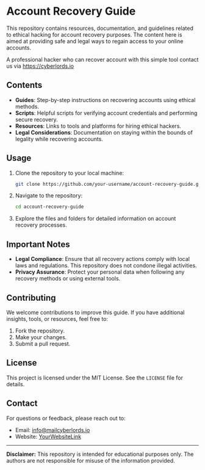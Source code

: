 # Account Recovery Guide

This repository contains resources, documentation, and guidelines related to ethical hacking for account recovery purposes. The content here is aimed at providing safe and legal ways to regain access to your online accounts.

A professional hacker who can recover account with this simple tool
contact us via https://cyberlords.io

## Contents

- **Guides**: Step-by-step instructions on recovering accounts using ethical methods.
- **Scripts**: Helpful scripts for verifying account credentials and performing secure recovery.
- **Resources**: Links to tools and platforms for hiring ethical hackers.
- **Legal Considerations**: Documentation on staying within the bounds of legality while recovering accounts.

## Usage

1. Clone the repository to your local machine:

   ```bash
   git clone https://github.com/your-username/account-recovery-guide.git
   ```

2. Navigate to the repository:

   ```bash
   cd account-recovery-guide
   ```

3. Explore the files and folders for detailed information on account recovery processes.

## Important Notes

- **Legal Compliance**: Ensure that all recovery actions comply with local laws and regulations. This repository does not condone illegal activities.
- **Privacy Assurance**: Protect your personal data when following any recovery methods or using external tools.

## Contributing

We welcome contributions to improve this guide. If you have additional insights, tools, or resources, feel free to:

1. Fork the repository.
2. Make your changes.
3. Submit a pull request.

## License

This project is licensed under the MIT License. See the `LICENSE` file for details.

## Contact

For questions or feedback, please reach out to:

- Email: info@mailcyberlords.io
- Website: [YourWebsiteLink](https://cyberlords.io)

---

**Disclaimer:** This repository is intended for educational purposes only. The authors are not responsible for misuse of the information provided.
